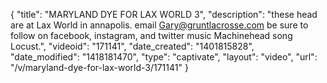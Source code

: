 {
    "title": "MARYLAND DYE FOR LAX WORLD 3",
    "description": "these head are at Lax World in annapolis. email Gary@gruntlacrosse.com be sure to follow on facebook, instagram, and twitter music Machinehead song Locust.",
    "videoid": "171141",
    "date_created": "1401815828",
    "date_modified": "1418181470",
    "type": "captivate",
    "layout": "video",
    "url": "\/v\/maryland-dye-for-lax-world-3\/171141"
}